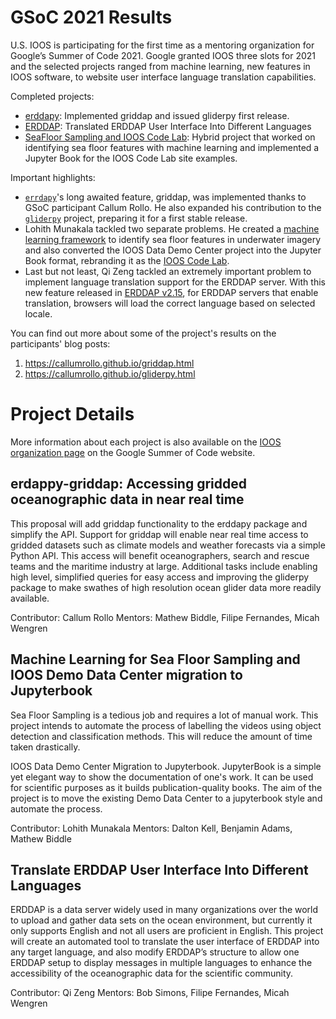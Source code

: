# GSoC 2021 Results

U.S. IOOS is participating for the first time as a mentoring organization for Google’s Summer of Code 2021. Google granted IOOS three slots for 2021 and the selected projects ranged from machine learning, new features in IOOS software, to website user interface language translation capabilities.

Completed projects:

- [erddapy](https://gist.github.com/callumrollo/ee28f7e1863d30162bdb041156314543): Implemented griddap and issued gliderpy first release.
- [ERDDAP](https://q1zeng.github.io/): Translated ERDDAP User Interface Into Different Languages
- [SeaFloor Sampling and IOOS Code Lab](https://lohithmunakala.medium.com/seafloor-sampling-and-data-demo-center-jupyter-book-migration-gsoc21-ioos-a9930abc4c42): Hybrid project that worked on identifying sea floor features with machine learning and implemented a Jupyter Book for the IOOS Code Lab site examples.

Important highlights:

- [`errdapy`](https://ioos.github.io/erddapy/)'s long awaited feature, griddap, was implemented thanks to GSoC participant Callum Rollo. He also expanded his contribution to the [`gliderpy`](https://github.com/ioos/gliderpy) project, preparing it for a first stable release.
- Lohith Munakala tackled two separate problems. He created a [machine learning framework](https://github.com/ioos/seafloor-sampling-ml) to identify sea floor features in underwater imagery and also converted the IOOS Data Demo Center project into the Jupyter Book format, rebranding it as the [IOOS Code Lab](https://ioos.github.io/ioos_code_lab).
- Last but not least, Qi Zeng tackled an extremely important problem to implement language translation support for the ERDDAP server. With this new feature released in [ERDDAP v2.15](https://coastwatch.pfeg.noaa.gov/erddap/download/changes.html#changes2.15), for ERDDAP servers that enable translation, browsers will load the correct language based on selected locale.

You can find out more about some of the project's results on the participants' blog posts:

1. https://callumrollo.github.io/griddap.html
2. https://callumrollo.github.io/gliderpy.html

# Project Details

More information about each project is also available on the [IOOS organization page](https://summerofcode.withgoogle.com/archive/2021/organizations/5159672092295168) on the Google Summer of Code website.

## erdappy-griddap: Accessing gridded oceanographic data in near real time

This proposal will add griddap functionality to the erddapy package and simplify the API. Support for griddap will enable near real time access to gridded datasets such as climate models and weather forecasts via a simple Python API. This access will benefit oceanographers, search and rescue teams and the maritime industry at large. Additional tasks include enabling high level, simplified queries for easy access and improving the gliderpy package to make swathes of high resolution ocean glider data more readily available.

Contributor: Callum Rollo
Mentors: Mathew Biddle, Filipe Fernandes, Micah Wengren

## Machine Learning for Sea Floor Sampling and IOOS Demo Data Center migration to Jupyterbook

Sea Floor Sampling is a tedious job and requires a lot of manual work. This project intends to automate the process of labelling the videos using object detection and classification methods. This will reduce the amount of time taken drastically.

IOOS Data Demo Center Migration to Jupyterbook. JupyterBook is a simple yet elegant way to show the documentation of one's work. It can be used for scientific purposes as it builds publication-quality books. The aim of the project is to move the existing Demo Data Center to a jupyterbook style and automate the process.

Contributor: Lohith Munakala
Mentors: Dalton Kell, Benjamin Adams, Mathew Biddle


## Translate ERDDAP User Interface Into Different Languages

ERDDAP is a data server widely used in many organizations over the world to upload and gather data sets on the ocean environment, but currently it only supports English and not all users are proficient in English. This project will create an automated tool to translate the user interface of ERDDAP into any target language, and also modify ERDDAP’s structure to allow one ERDDAP setup to display messages in multiple languages to enhance the accessibility of the oceanographic data for the scientific community.

Contributor: Qi Zeng
Mentors: Bob Simons, Filipe Fernandes, Micah Wengren

